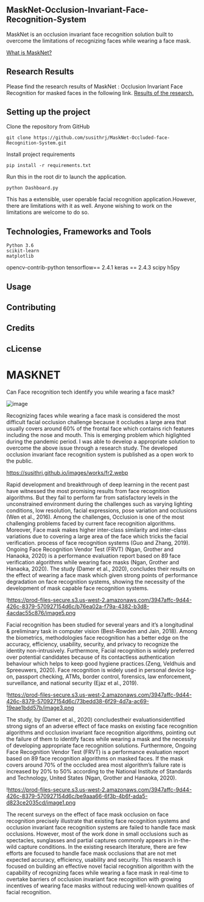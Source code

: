 ## MaskNet-Occlusion-Invariant-Face-Recognition-System
MaskNet is an occlusion invariant face recognition solution built to overcome the limitations of recognizing faces while wearing a face mask. 

[What is MaskNet?](https://garnet-cardamom-4d4.notion.site/MASKNET-c4a6277ac1f84fcdb92cc784ecef08ee)

## Research Results
Please find the research results of MaskNet : Occlusion Invariant Face Recognition for masked faces in the following link. [Results of the research.](https://www.researchgate.net/project/Face-Mask-Invariant-Face-Recognition-with-Identity-Verification)

## Setting up the project 
Clone the repository from GitHub

	git clone https://github.com/susithrj/MaskNet-Occluded-face-Recognition-System.git

Install project requirements

	pip install -r requirements.txt

Run this in the root dir to launch the application.

	python Dashboard.py

This has a extensible, user operable facial recognition application.However, there are limitations with it as well. Anyone wishing to work on the limitations are welcome to do so.

## Technologies, Frameworks and Tools
    Python 3.6
    scikit-learn
    matplotlib
  opencv-contrib-python
    tensorflow== 2.4.1
    keras == 2.4.3
    scipy
    h5py

## Usage
## Contributing
## Credits
## cLicense

# MASKNET

Can Face recognition tech identify you while wearing a face mask?

![image](https://susithrj.github.io/images/works/fr2.webp)


Recognizing faces while wearing a face mask is considered the most difficult facial occlusion challenge because it occludes a large area that usually covers around 60% of the frontal face which contains rich features including the nose and mouth. This is emerging problem which higlighted during the pandemic period. I was able to develop a appropriate solution to overcome the above issue through a research study. The developed occlusion invariant face recognition system is published as a open work to the public.

https://susithrj.github.io/images/works/fr2.webp

Rapid development and breakthrough of deep learning in the recent past have witnessed the most promising results from face recognition algorithms. But they fail to perform far from satisfactory levels in the unconstrained environment during the challenges such as varying lighting conditions, low resolution, facial expressions, pose variation and occlusions (Wen et al., 2016). Among the challenges, Occlusion is one of the most challenging problems faced by current face recognition algorithms. Moreover, Face mask makes higher inter-class similarity and inter-class variations due to covering a large area of the face which tricks the facial verification. process of face recognition systems (Guo and Zhang, 2019). Ongoing Face Recognition Vendor Test (FRVT) (Ngan, Grother and Hanaoka, 2020) is a performance evaluation report based on 89 face verification algorithms while wearing face masks (Ngan, Grother and Hanaoka, 2020). The study (Damer et al., 2020), concludes their results on the effect of wearing a face mask which given strong points of performance degradation on face recognition systems, showing the necessity of the development of mask capable face recognition systems.

!https://prod-files-secure.s3.us-west-2.amazonaws.com/3947affc-9d44-426c-8379-570927154d6c/b76ea02a-f79a-4382-b3d8-4acdac55c876/image5.png

Facial recognition has been studied for several years and it’s a longitudinal & preliminary task in computer vision (Best-Rowden and Jain, 2018). Among the biometrics, methodologies face recognition has a better edge on the accuracy, efficiency, usability, security, and privacy to recognize the identity non-intrusively. Furthermore, Facial recognition is widely preferred over potential candidates because of its contactless authentication behaviour which helps to keep good hygiene practices.(Zeng, Veldhuis and Spreeuwers, 2020). Face recognition is widely used in personal device log-on, passport checking, ATMs, border control, forensics, law enforcement, surveillance, and national security (Ejaz et al., 2019).

!https://prod-files-secure.s3.us-west-2.amazonaws.com/3947affc-9d44-426c-8379-570927154d6c/73bedd38-6f29-4d7a-ac69-19eae1bdd57b/image3.png

The study, by (Damer et al., 2020) concludestheir evaluationsidentified strong signs of an adverse effect of face masks on existing face recognition algorithms and occlusion invariant face recognition algorithms, pointing out the failure of them to identify faces while wearing a mask and the necessity of developing appropriate face recognition solutions. Furthermore, Ongoing Face Recognition Vendor Test (FRVT) is a performance evaluation report based on 89 face recognition algorithms on masked faces. If the mask covers around 70% of the occluded area most algorithm’s failure rate is increased by 20% to 50% according to the National Institute of Standards and Technology, United States (Ngan, Grother and Hanaoka, 2020).

!https://prod-files-secure.s3.us-west-2.amazonaws.com/3947affc-9d44-426c-8379-570927154d6c/be9aaa66-6f3b-4b6f-ada5-d823ce2035cd/image1.png

The recent surveys on the effect of face mask occlusion on face recognition precisely illustrate that existing face recognition systems and occlusion invariant face recognition systems are failed to handle face mask occlusions. However, most of the work done in small occlusions such as spectacles, sunglasses and partial captures commonly appears in in-the-wild capture conditions. In the existing research literature, there are few efforts are focused to handle face mask occlusions that are not met expected accuracy, efficiency, usability and security. This research is focused on building an effective novel facial recognition algorithm with the capability of recognizing faces while wearing a face mask in real-time to overtake barriers of occlusion invariant face recognition with growing incentives of wearing face masks without reducing well-known qualities of facial recognition.
